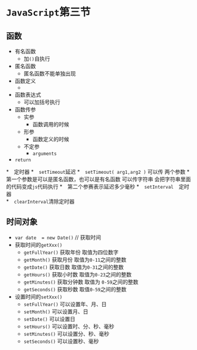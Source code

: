 # `JavaScript`第三节

## 函数

* 有名函数
  * 加`()`自执行
* 匿名函数
  * 匿名函数不能单独出现	
* 函数定义
  * ​
* 函数表达式
  * 可以加括号执行
* 函数传参
  * 实参 
    * 函数调用的时候
  * 形参
    * 函数定义的时候
  * 不定参
    *  `arguments`
* `return `





*　定时器
  *　`setTimeout`延迟 
    *　`setTimeout( arg1,arg2 )` 可以传 两个参数
    *　第一个参数是可以是匿名函数，也可以是有名函数   可以传字符串 会把字符串里面的代码变成`js`代码执行 
    *　第二个参赛表示延迟多少毫秒
  *　`setInterval  `定时器  
  *　`clearInterval`清除定时器 


## 时间对象

- `var date  = new Date()`  // 获取时间
- 获取时间的`getXxx()`
  - `getFullYear()`   获取年份  取值为四位数字
  - `getMonth()`         获取月份 取值为`0-11`之间的整数
  - `getDate()`           获取日数   取值为`0-31`之间的整数
  - `getHours()`         获取小时数   取值为`0-23`之间的整数
  - `getMinutes()`     获取分钟数  取值为 `0-59`之间的整数
  - `getSeconds()`     获取秒数   取值`0-59`之间的整数
- 设置时间的`setXxx()`
  - `setFullYear()`   可以设置年、月、日
  - `setMonth()`         可以设置月、日
  - `setDate()`           可以设置日         
  - `setHours()`         可以设置时、分、秒、毫秒
  - `setMinutes()`     可以设置分、秒、毫秒
  - `setSeconds()`     可以设置秒、毫秒